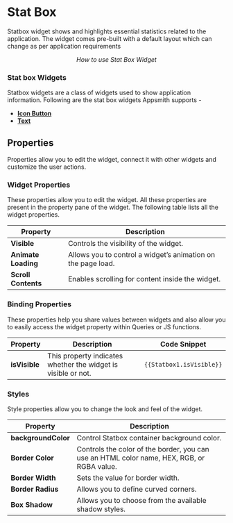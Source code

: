 # Stat Box

Statbox widget shows and highlights essential statistics related to the application. The widget comes pre-built with a default layout which can change as per application requirements

<figure>
  <object data="https://www.youtube.com/embed/fcWH9Qpa-DQ?autoplay=0" width='750px' height='400px'></object> 
  <figcaption align="center"><i>How to use Stat Box Widget</i></figcaption>
</figure>

### Stat box Widgets

Statbox widgets are a class of widgets used to show application information. Following are the stat box widgets Appsmith supports -

* [**Icon Button**](icon-button.md)
* [**Text**](text.md)

## Properties

Properties allow you to edit the widget, connect it with other widgets and customize the user actions.

### Widget Properties

These properties allow you to edit the widget. All these properties are present in the property pane of the widget. The following table lists all the widget properties.

| Property            | Description                                                  |
| ------------------- | ------------------------------------------------------------ |
| **Visible**         | Controls the visibility of the widget.                       |
| **Animate Loading** | Allows you to control a widget’s animation on the page load. |
| **Scroll Contents** | Enables scrolling for content inside the widget.             |

### Binding Properties

These properties help you share values between widgets and also allow you to easily access the widget property within Queries or JS functions.

| Property      | Description                                                   | Code Snippet             |
| ------------- | ------------------------------------------------------------- | ------------------------ |
| **isVisible** | This property indicates whether the widget is visible or not. | `{{Statbox1.isVisible}}` |

### Styles

Style properties allow you to change the look and feel of the widget.

| Property            | Description                                                                                |
| ------------------- | ------------------------------------------------------------------------------------------ |
| **backgroundColor** | Control Statbox container background color.                                                |
| **Border Color**    | Controls the color of the border, you can use an HTML color name, HEX, RGB, or RGBA value. |
| **Border Width**    | Sets the value for border width.                                                           |
| **Border Radius**   | Allows you to define curved corners.                                                       |
| **Box Shadow**      | Allows you to choose from the available shadow styles.                                     |
